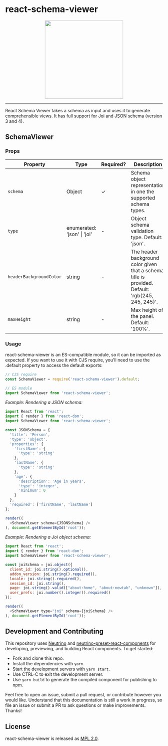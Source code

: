 # react-schema-viewer

<p align="center">
  <img src="https://raw.githubusercontent.com/taskcluster/react-schema-viewer/master/viewer.png" height="250">
</p>

---

React Schema Viewer takes a schema as input and uses it to generate comprehensible views.
It has full support for Joi and JSON schema (version 3 and 4).

## SchemaViewer

### Props
| Property                | Type                       | Required? | Description                                                                                       |
|-------------------------|----------------------------|-----------|---------------------------------------------------------------------------------------------------|
| `schema`                | Object                     | ✓         | Schema object representation in one the supported schema types.                                   |
| `type`                  | enumerated: 'json' &#124; 'joi' | -         | Object schema validation type. Default: 'json'.                                                   |
| `headerBackgroundColor` | string                     | -         | The header background color given that a schema title is provided. Default: 'rgb(245, 245, 245)'. |
| `maxHeight`             | string                     | -         | Max height of the panel. Default: '100%'.                                                          |

### Usage

react-schema-viewer is an ES-compatible module, so it can be imported as expected. If you want to use it with CJS require, you'll need to use the .default property to access the default exports:

```js
// CJS require
const SchemaViewer = require('react-schema-viewer').default;

// ES module
import SchemaViewer from 'react-schema-viewer';
```

_Example: Rendering a JSON schema:_
```js
import React from 'react';
import { render } from 'react-dom';
import SchemaViewer from 'react-schema-viewer';

const JSONSchema = {
  'title': 'Person',
  'type': 'object',
  'properties': {
    'firstName': {
      'type': 'string'
    },
    'lastName': {
      'type': 'string'
    },
    'age': {
      'description': 'Age in years',
      'type': 'integer',
      'minimum': 0
    }
  },
  'required': ['firstName', 'lastName']
};

render((
  <SchemaViewer schema={JSONSchema} />
), document.getElementById('root'));
````

_Example: Rendering a Joi object schema:_
```js
import React from 'react';
import { render } from 'react-dom';
import SchemaViewer from 'react-schema-viewer';

const joiSchema = joi.object({
  client_id: joi.string().optional(),
  addon_version: joi.string().required(),
  locale: joi.string().required(),
  session_id: joi.string(),
  page: joi.string().valid(["about:home", "about:newtab", "unknown"]),
  user_prefs: joi.number().integer().required()
});

render((
  <SchemaViewer type="joi" schema={joiSchema} />
), document.getElementById('root'));
````

## Development and Contributing

This repository uses [Neutrino](https://neutrino.js.org) and [neutrino-preset-react-components](https://github.com/eliperelman/neutrino-preset-react-components/) for developing, previewing, and building React components. To get started:

- Fork and clone this repo.
- Install the dependencies with `yarn`.
- Start the development servers with `yarn start`.
- Use CTRL-C to exit the development server.
- Use `yarn build` to generate the compiled component for publishing to npm.

Feel free to open an issue, submit a pull request, or contribute however you would like. Understand that this
documentation is still a work in progress, so file an issue or submit a PR to ask questions or make improvements.
Thanks!

## License

react-schema-viewer is released as [MPL 2.0](http://mozilla.org/MPL/2.0/).
